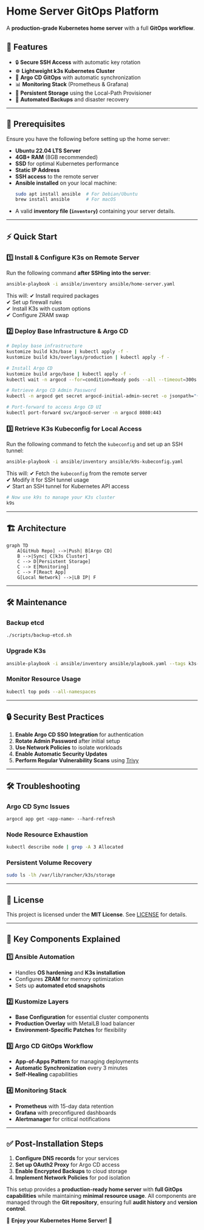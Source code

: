 # Home Server GitOps Platform

A **production-grade Kubernetes home server** with a full **GitOps workflow**.

## 🚀 Features

- 🔒 **Secure SSH Access** with automatic key rotation
- ☸️ **Lightweight k3s Kubernetes Cluster**
- 🔄 **Argo CD GitOps** with automatic synchronization
- 📊 **Monitoring Stack** (Prometheus & Grafana)
- 💾 **Persistent Storage** using the Local-Path Provisioner
- 🤖 **Automated Backups** and disaster recovery

---

## 📌 Prerequisites

Ensure you have the following before setting up the home server:

- **Ubuntu 22.04 LTS Server**
- **4GB+ RAM** (8GB recommended)
- **SSD** for optimal Kubernetes performance
- **Static IP Address**
- **SSH access** to the remote server
- **Ansible installed** on your local machine:
  ```sh
  sudo apt install ansible  # For Debian/Ubuntu
  brew install ansible      # For macOS
  ```
- A valid **inventory file (`inventory`)** containing your server details.

---

## ⚡ Quick Start

### **1️⃣ Install & Configure K3s on Remote Server**

Run the following command **after SSHing into the server**:

```sh
ansible-playbook -i ansible/inventory ansible/home-server.yaml
```

This will:
✔ Install required packages  
✔ Set up firewall rules  
✔ Install K3s with custom options  
✔ Configure ZRAM swap

### **2️⃣ Deploy Base Infrastructure & Argo CD**

```sh
# Deploy base infrastructure
kustomize build k3s/base | kubectl apply -f -
kustomize build k3s/overlays/production | kubectl apply -f -

# Install Argo CD
kustomize build argo/base | kubectl apply -f -
kubectl wait -n argocd --for=condition=Ready pods --all --timeout=300s

# Retrieve Argo CD Admin Password
kubectl -n argocd get secret argocd-initial-admin-secret -o jsonpath="{.data.password}" | base64 -d

# Port-forward to access Argo CD UI
kubectl port-forward svc/argocd-server -n argocd 8080:443
```

### **3️⃣ Retrieve K3s Kubeconfig for Local Access**

Run the following command to fetch the `kubeconfig` and set up an SSH tunnel:

```sh
ansible-playbook -i ansible/inventory ansible/k9s-kubeconfig.yaml
```

This will:
✔ Fetch the `kubeconfig` from the remote server  
✔ Modify it for SSH tunnel usage  
✔ Start an SSH tunnel for Kubernetes API access

```sh
# Now use k9s to manage your K3s cluster
k9s
```

---

## 🏗 Architecture

```mermaid
graph TD
    A[GitHub Repo] -->|Push| B[Argo CD]
    B -->|Sync| C[k3s Cluster]
    C --> D[Persistent Storage]
    C --> E[Monitoring]
    C --> F[React App]
    G[Local Network] -->|LB IP| F
```

---

## 🛠 Maintenance

### **Backup etcd**

```sh
./scripts/backup-etcd.sh
```

### **Upgrade K3s**

```sh
ansible-playbook -i ansible/inventory ansible/playbook.yaml --tags k3s-upgrade
```

### **Monitor Resource Usage**

```sh
kubectl top pods --all-namespaces
```

---

## 🔒 Security Best Practices

1. **Enable Argo CD SSO Integration** for authentication
2. **Rotate Admin Password** after initial setup
3. **Use Network Policies** to isolate workloads
4. **Enable Automatic Security Updates**
5. **Perform Regular Vulnerability Scans** using [Trivy](https://github.com/aquasecurity/trivy)

---

## 🛠 Troubleshooting

### **Argo CD Sync Issues**

```sh
argocd app get <app-name> --hard-refresh
```

### **Node Resource Exhaustion**

```sh
kubectl describe node | grep -A 3 Allocated
```

### **Persistent Volume Recovery**

```sh
sudo ls -lh /var/lib/rancher/k3s/storage
```

---

## 📜 License

This project is licensed under the **MIT License**. See [LICENSE](LICENSE) for details.

---

## 🔑 Key Components Explained

### 1️⃣ **Ansible Automation**

- Handles **OS hardening** and **K3s installation**
- Configures **ZRAM** for memory optimization
- Sets up **automated etcd snapshots**

### 2️⃣ **Kustomize Layers**

- **Base Configuration** for essential cluster components
- **Production Overlay** with MetalLB load balancer
- **Environment-Specific Patches** for flexibility

### 3️⃣ **Argo CD GitOps Workflow**

- **App-of-Apps Pattern** for managing deployments
- **Automatic Synchronization** every 3 minutes
- **Self-Healing** capabilities

### 4️⃣ **Monitoring Stack**

- **Prometheus** with 15-day data retention
- **Grafana** with preconfigured dashboards
- **Alertmanager** for critical notifications

---

## ✅ Post-Installation Steps

1. **Configure DNS records** for your services
2. **Set up OAuth2 Proxy** for Argo CD access
3. **Enable Encrypted Backups** to cloud storage
4. **Implement Network Policies** for pod isolation

This setup provides a **production-ready home server** with **full GitOps capabilities** while maintaining **minimal resource usage**. All components are managed through the **Git repository**, ensuring full **audit history** and **version control**.

🚀 **Enjoy your Kubernetes Home Server!** 🚀

